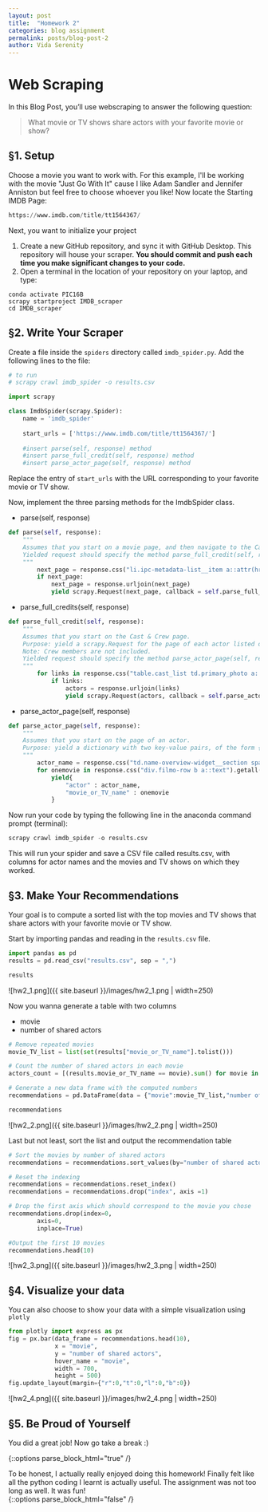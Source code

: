 ```yaml
---
layout: post
title:  "Homework 2"
categories: blog assignment
permalink: posts/blog-post-2
author: Vida Serenity 
---
```


# Web Scraping

In this Blog Post, you’ll use webscraping to answer the following question:
> What movie or TV shows share actors with your favorite movie or show?

## §1. Setup

Choose a movie you want to work with. 
For this example, I'll be working with the movie "Just Go With It" cause I like Adam Sandler and Jennifer Anniston but feel free to choose whoever you like!
Now locate the Starting IMDB Page:
```python
https://www.imdb.com/title/tt1564367/
```

Next, you want to initialize your project

1. Create a new GitHub repository, and sync it with GitHub Desktop. This repository will house your scraper. **You should commit and push each time you make significant changes to your code.**
2. Open a terminal in the location of your repository on your laptop, and type: 
```
conda activate PIC16B
scrapy startproject IMDB_scraper
cd IMDB_scraper
```

## §2. Write Your Scraper

Create a file inside the `spiders` directory called `imdb_spider.py`. Add the following lines to the file: 

```python
# to run 
# scrapy crawl imdb_spider -o results.csv

import scrapy

class ImdbSpider(scrapy.Spider):
    name = 'imdb_spider'
    
    start_urls = ['https://www.imdb.com/title/tt1564367/']
    
    #insert parse(self, response) method
    #insert parse_full_credit(self, response) method
    #insert parse_actor_page(self, response) method
```
Replace the entry of `start_urls` with the URL corresponding to your favorite movie or TV show. 

Now, implement the three parsing methods for the ImdbSpider class.
- parse(self, response)
```python
def parse(self, response):
    """
    Assumes that you start on a movie page, and then navigate to the Cast & Crew page.
    Yielded request should specify the method parse_full_credit(self, response) should be called.
    """
        next_page = response.css("li.ipc-metadata-list__item a::attr(href)").getall()[1]
        if next_page:
            next_page = response.urljoin(next_page)
            yield scrapy.Request(next_page, callback = self.parse_full_credit)
```
- parse_full_credits(self, response)
```python
def parse_full_credit(self, response):
    """
    Assumes that you start on the Cast & Crew page. 
    Purpose: yield a scrapy.Request for the page of each actor listed on the page. 
    Note: Crew members are not included. 
    Yielded request should specify the method parse_actor_page(self, response) should be called when the actor’s page is reached. 
    """
        for links in response.css("table.cast_list td.primary_photo a::attr(href)").getall():
            if links:
                actors = response.urljoin(links)
                yield scrapy.Request(actors, callback = self.parse_actor_page)
```
- parse_actor_page(self, response)
```python
def parse_actor_page(self, response):
    """
    Assumes that you start on the page of an actor. 
    Purpose: yield a dictionary with two key-value pairs, of the form {"actor" : actor_name, "movie_or_TV_name" : movie_or_TV_name}.
    """
        actor_name = response.css("td.name-overview-widget__section span.itemprop::text").get()
        for onemovie in response.css("div.filmo-row b a::text").getall():
            yield{
                "actor" : actor_name,
                "movie_or_TV_name" : onemovie
            }
```

Now run your code by typing the following line in the anaconda command prompt (terminal):
```python
scrapy crawl imdb_spider -o results.csv
```
This will run your spider and save a CSV file called results.csv, with columns for actor names and the movies and TV shows on which they worked.

## §3. Make Your Recommendations

Your goal is to compute a sorted list with the top movies and TV shows that share actors with your favorite movie or TV show. 

Start by importing pandas and reading in the `results.csv` file.
```python
import pandas as pd
results = pd.read_csv("results.csv", sep = ",")

results
```
![hw2_1.png]({{ site.baseurl }}/images/hw2_1.png | width=250)

Now you wanna generate a table with two columns
- movie
- number of shared actors

```python
# Remove repeated movies
movie_TV_list = list(set(results["movie_or_TV_name"].tolist()))

# Count the number of shared actors in each movie
actors_count = [(results.movie_or_TV_name == movie).sum() for movie in movie_TV_list]

# Generate a new data frame with the computed numbers
recommendations = pd.DataFrame(data = {"movie":movie_TV_list,"number of shared actors":actors_count})

recommendations
```
![hw2_2.png]({{ site.baseurl }}/images/hw2_2.png | width=250)


Last but not least, sort the list and output the recommendation table
```python
# Sort the movies by number of shared actors
recommendations = recommendations.sort_values(by="number of shared actors", ascending=False )

# Reset the indexing
recommendations = recommendations.reset_index()
recommendations = recommendations.drop("index", axis =1)

# Drop the first axis which should correspond to the movie you chose
recommendations.drop(index=0, 
        axis=0, 
        inplace=True)

#Output the first 10 movies
recommendations.head(10)
```
![hw2_3.png]({{ site.baseurl }}/images/hw2_3.png | width=250)

## §4. Visualize your data 

You can also choose to show your data with a simple visualization using `plotly`
```python
from plotly import express as px
fig = px.bar(data_frame = recommendations.head(10),
             x = "movie",
             y = "number of shared actors",
             hover_name = "movie",
             width = 700,
             height = 500)
fig.update_layout(margin={"r":0,"t":0,"l":0,"b":0})
```
![hw2_4.png]({{ site.baseurl }}/images/hw2_4.png | width=250)

## §5. Be Proud of Yourself

You did a great job! Now go take a break :)

 {::options parse_block_html="true" /}
<div class="gave-help">
 To be honest, I actually really enjoyed doing this homework! Finally felt like all the python coding I learnt is actually useful.
  The assignment was not too long as well. It was fun!
</div>
{::options parse_block_html="false" /}
